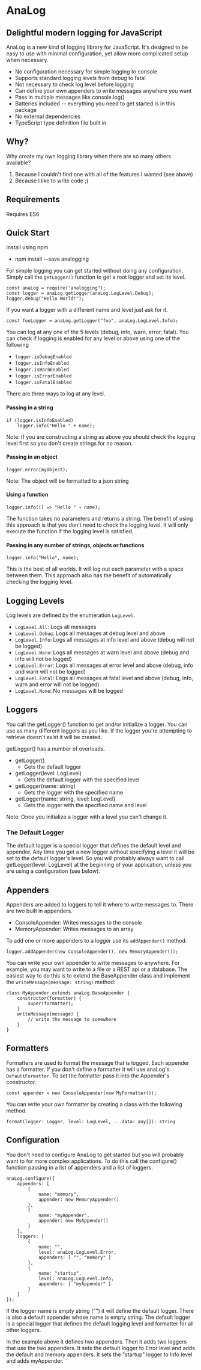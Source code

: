 # AnaLog
## Delightful modern logging for JavaScript

AnaLog is a new kind of logging library for JavaScript.
It's designed to be easy to use with minimal configuration, yet allow more complicated setup when necessary.

- No configuration necessary for simple logging to console
- Supports standard logging levels from debug to fatal
- Not necessary to check log level before logging
- Can define your own appenders to write messages anywhere you want
- Pass in multiple messages like console.log()
- Batteries included -- everything you need to get started is in this package
- No external dependencies
- TypeScript type definition file built in

## Why?
Why create my own logging library when there are so many others available?
1. Because I couldn't find one with all of the features I wanted (see above)
2. Because I like to write code ;)

## Requirements
Requires ES6

## Quick Start
Install using npm
- npm install --save analogging

For simple logging you can get started without doing any configuration.
Simply call the `getLogger()` function to get a root logger and set its level.

    const anaLog = require("analogging");
    const logger = anaLog.getLogger(anaLog.LogLevel.Debug);
    logger.debug("Hello World!");

If you want a logger with a different name and level just ask for it.

    const fooLogger = anaLog.getLogger("foo", anaLog.LogLevel.Info);

You can log at any one of the 5 levels (debug, info, warn, error, fatal).
You can check if logging is enabled for any level or above using one of the following
- `logger.isDebugEnabled`
- `logger.isInfoEnabled`
- `logger.isWarnEnabled`
- `logger.isErrorEnabled`
- `logger.isFatalEnabled`

There are three ways to log at any level.

#### Passing in a string
    if (logger.isInfoEnabled)
        logger.info("Hello " + name);

Note: If you are constructing a string as above you should check the logging level first so you don't create strings for no reason.

#### Passing in an object
    logger.error(myObject);

Note: The object will be formatted to a json string

#### Using a function
    logger.info(() => "Hello " + name);

The function takes no parameters and returns a string.
The benefit of using this approach is that you don't need to check the logging level.
It will only execute the function if the logging level is satisfied.

#### Passing in any number of strings, objects or functions
    logger.info("Hello", name);

This is the best of all worlds.
It will log out each parameter with a space between them.
This approach also has the benefit of automatically checking the logging level.

## Logging Levels
Log levels are defined by the enumeration `LogLevel`.

- `LogLevel.All`: Logs all messages
- `LogLevel.Debug`: Logs all messages at debug level and above
- `LogLevel.Info`: Logs all messages at info level and above (debug will not be logged)
- `LogLevel.Warn`: Logs all messages at warn level and above (debug and info will not be logged)
- `LogLevel.Error`: Logs all messages at error level and above (debug, info and warn will not be logged)
- `LogLevel.Fatal`: Logs all messages at fatal level and above (debug, info, warn and error will not be logged)
- `LogLevel.None`: No messages will be logged

## Loggers
You call the getLogger() function to get and/or initialize a logger.
You can use as many different loggers as you like.
If the logger you're attempting to retrieve doesn't exist it will be created.

getLogger() has a number of overloads.

- getLogger()
    - Gets the default logger
- getLogger(level: LogLevel)
    - Gets the default logger with the specified level
- getLogger(name: string)
    - Gets the logger with the specified name
- getLogger(name: string, level: LogLevel)
    - Gets the logger with the specified name and level

Note: Once you initialize a logger with a level you can't change it.

### The Default Logger
The default logger is a special logger that defines the default level and appender.
Any time you get a new logger without specifying a level it will be set to the default logger's level.
So you will probably always want to call getLogger(level: LogLevel) at the beginning of your application, unless you are using a configuration (see below).

## Appenders
Appenders are added to loggers to tell it where to write messages to.
There are two built in appenders.

- ConsoleAppender: Writes messages to the console
- MemoryAppender: Writes messages to an array

To add one or more appenders to a logger use its `addAppender()` method.

    logger.addAppender(new ConsoleAppender(), new MemoryAppender());

You can write your own appender to write messages to anywhere.
For example, you may want to write to a file or a REST api or a database.
The easiest way to do this is to extend the BaseAppender class and implement the `writeMessage(message: string)` method:

    class MyAppender extends anaLog.BaseAppender {
        constructor(formatter) {
            super(formatter);
        }
        writeMessage(message) {
            // write the message to somewhere
        }
    }

## Formatters
Formatters are used to format the message that is logged. Each appender has a formatter.
If you don't define a formatter it will use anaLog's `DefaultFormatter`.
To set the formatter pass it into the Appender's constructor.

    const appender = new ConsoleAppender(new MyFormatter());

You can write your own formatter by creating a class with the following method.

    format(logger: Logger, level: LogLevel, ...data: any[]): string

## Configuration
You don't need to configure AnaLog to get started but you will probably want to for more complex applications.
To do this call the configure() function passing in a list of appenders and a list of loggers.

    anaLog.configure({
        appenders: [
            {
                name: "memory",
                appender: new MemoryAppender()
            },
            {
                name: "myAppender",
                appender: new MyAppender()
            }
        ],
        loggers: [
            {
                name: "",
                level: anaLog.LogLevel.Error,
                appenders: [ "", "memory" ]
            },
            {
                name: "startup",
                level: anaLog.LogLevel.Info,
                appenders: [ "myAppender" ]
            }
        ]
    });

If the logger name is empty string ("") it will define the default logger.
There is also a default appender whose name is empty string.
The default logger is a special logger that defines the default logging level and formatter for all other loggers.

In the example above it defines two appenders. Then it adds two loggers that use the two appenders. It sets the default logger to Error level and adds the default and memory appenders. It sets the "startup" logger to Info level and adds myAppender.

